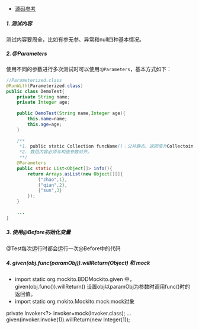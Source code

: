 - [源码参考](https://github.com/dugenkui03/incubator-dubbo/blob/3.x-dev-comment/dubbo-filter/dubbo-filter-cache/src/test/java/org/apache/dubbo/cache/filter/CacheFilterTest.java)


##### 1. 测试内容

测试内容要周全，比如有参无参、异常和null四种基本情况。

##### 2. @Parameters

使用不同的参数进行多次测试时可以使用:`@Parameters`，基本方式如下：

```java
//Parameterized.class
@RunWith(Parameterized.class)
public class DemoTest{
    private String name;
    private Integer age;
    
    public DemoTest(String name,Integer age){
        this.name=name;
        this.age=age;
    }
    
    /**
     *1. public static Collection funcName()：公共静态、返回值为Collectoin、和无参函数；
     *2. 数组内容必须与构造参数对齐。
     **/
    @Parameters
    public static List<Object[]> info(){
        return Arrays.asList(new Object[][]{
            {"zhao",1},
            {"qian",2},
            {"sun",3}
        });
    }
    
    ...
}
```

##### 3. 使用@Before初始化变量

@Test每次运行时都会运行一次@Before中的代码

##### 4. given(obj.func(paramObj)).willReturn(Object) 和 mock
 - import static org.mockito.BDDMockito.given 中，given(obj.func()).willReturn()
  设置obj以paramObj为参数时调用func()时的返回值。
 - import static org.mokito.Mockito.mock:mock对象
 
 private Invoker<?> invoker=mock(Invoker.class);
 ...
 given(invoker.invoke(1)).willReturn(new Integer(1));
 
  
 